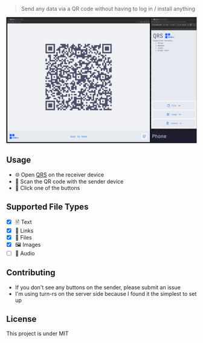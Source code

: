 > Send any data via a QR code without having to log in / install anything

![screenshot](ui.png)

## Usage

- 🌐 Open [QRS](https://qrs.snlx.net) on the receiver device
- 📱 Scan the QR code with the sender device
- 📨 Click one of the buttons

## Supported File Types

- [x] 🖹 Text
- [x] 🔗 Links
- [x] 📂 Files
- [x] 🖼️ Images
- [ ] 🎤 Audio

## Contributing

- If you don't see any buttons on the sender, please submit an issue
- I'm using turn-rs on the server side because I found it the simplest to set up

## License

This project is under MIT
